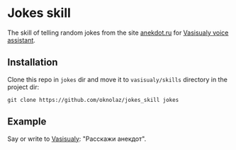 # Jokes skill
The skill of telling random jokes from the site [anekdot.ru](https://anekdot.ru/random/anekdot) for [Vasisualy voice assistant](https://github.com/Oknolaz/vasisualy).
## Installation
Clone this repo in `jokes` dir and move it to `vasisualy/skills` directory in the project dir:
```
git clone https://github.com/oknolaz/jokes_skill jokes
```
## Example
Say or write to [Vasisualy](https://github.com/Oknolaz/vasisualy): "Расскажи анекдот".
